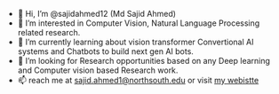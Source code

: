 - 👋 Hi, I’m @sajidahmed12 (Md Sajid Ahmed)
- 👀 I’m interested in Computer Vision, Natural Language Processing related research.
- 🌱 I’m currently learning about vision transformer Convertional AI systems and Chatbots to build next gen AI bots.
- 💞️ I’m looking for Research opportunities based on any Deep learning and Computer vision based Research work. 
- 📫 reach me at [sajid.ahmed1@northsouth.edu](mailto:sajid.ahmed1@northsouth.edu) or visit [my webistte](https://sites.google.com/view/sajid-site)

<!---
sajidahmed12/sajidahmed12 is a ✨ special ✨ repository because its `README.md` (this file) appears on your GitHub profile.
You can click the Preview link to take a look at your changes.
--->

